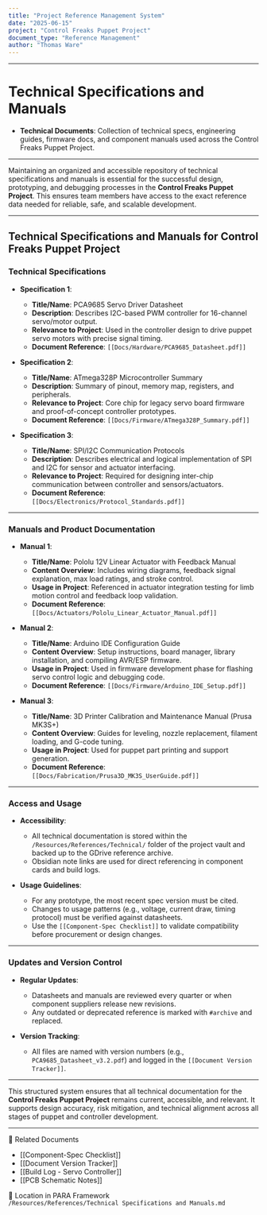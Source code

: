```yaml
---
title: "Project Reference Management System"
date: "2025-06-15"
project: "Control Freaks Puppet Project"
document_type: "Reference Management"
author: "Thomas Ware"
---
```

---
# Technical Specifications and Manuals

- **Technical Documents**: Collection of technical specs, engineering guides, firmware docs, and component manuals used across the Control Freaks Puppet Project.

---
Maintaining an organized and accessible repository of technical specifications and manuals is essential for the successful design, prototyping, and debugging processes in the **Control Freaks Puppet Project**. This ensures team members have access to the exact reference data needed for reliable, safe, and scalable development.

---

## Technical Specifications and Manuals for Control Freaks Puppet Project

### Technical Specifications

- **Specification 1**:
  - **Title/Name**: PCA9685 Servo Driver Datasheet
  - **Description**: Describes I2C-based PWM controller for 16-channel servo/motor output.
  - **Relevance to Project**: Used in the controller design to drive puppet servo motors with precise signal timing.
  - **Document Reference**: `[[Docs/Hardware/PCA9685_Datasheet.pdf]]`

- **Specification 2**:
  - **Title/Name**: ATmega328P Microcontroller Summary
  - **Description**: Summary of pinout, memory map, registers, and peripherals.
  - **Relevance to Project**: Core chip for legacy servo board firmware and proof-of-concept controller prototypes.
  - **Document Reference**: `[[Docs/Firmware/ATmega328P_Summary.pdf]]`

- **Specification 3**:
  - **Title/Name**: SPI/I2C Communication Protocols
  - **Description**: Describes electrical and logical implementation of SPI and I2C for sensor and actuator interfacing.
  - **Relevance to Project**: Required for designing inter-chip communication between controller and sensors/actuators.
  - **Document Reference**: `[[Docs/Electronics/Protocol_Standards.pdf]]`

---

### Manuals and Product Documentation

- **Manual 1**:
  - **Title/Name**: Pololu 12V Linear Actuator with Feedback Manual
  - **Content Overview**: Includes wiring diagrams, feedback signal explanation, max load ratings, and stroke control.
  - **Usage in Project**: Referenced in actuator integration testing for limb motion control and feedback loop validation.
  - **Document Reference**: `[[Docs/Actuators/Pololu_Linear_Actuator_Manual.pdf]]`

- **Manual 2**:
  - **Title/Name**: Arduino IDE Configuration Guide
  - **Content Overview**: Setup instructions, board manager, library installation, and compiling AVR/ESP firmware.
  - **Usage in Project**: Used in firmware development phase for flashing servo control logic and debugging code.
  - **Document Reference**: `[[Docs/Firmware/Arduino_IDE_Setup.pdf]]`

- **Manual 3**:
  - **Title/Name**: 3D Printer Calibration and Maintenance Manual (Prusa MK3S+)
  - **Content Overview**: Guides for leveling, nozzle replacement, filament loading, and G-code tuning.
  - **Usage in Project**: Used for puppet part printing and support generation.
  - **Document Reference**: `[[Docs/Fabrication/Prusa3D_MK3S_UserGuide.pdf]]`

---

### Access and Usage

- **Accessibility**:
  - All technical documentation is stored within the `/Resources/References/Technical/` folder of the project vault and backed up to the GDrive reference archive.
  - Obsidian note links are used for direct referencing in component cards and build logs.

- **Usage Guidelines**:
  - For any prototype, the most recent spec version must be cited.
  - Changes to usage patterns (e.g., voltage, current draw, timing protocol) must be verified against datasheets.
  - Use the `[[Component-Spec Checklist]]` to validate compatibility before procurement or design changes.

---

### Updates and Version Control

- **Regular Updates**:
  - Datasheets and manuals are reviewed every quarter or when component suppliers release new revisions.
  - Any outdated or deprecated reference is marked with `#archive` and replaced.

- **Version Tracking**:
  - All files are named with version numbers (e.g., `PCA9685_Datasheet_v3.2.pdf`) and logged in the `[[Document Version Tracker]]`.

---

This structured system ensures that all technical documentation for the **Control Freaks Puppet Project** remains current, accessible, and relevant. It supports design accuracy, risk mitigation, and technical alignment across all stages of puppet and controller development.

---

🔗 Related Documents  
- [[Component-Spec Checklist]]  
- [[Document Version Tracker]]  
- [[Build Log - Servo Controller]]  
- [[PCB Schematic Notes]]  

📁 Location in PARA Framework  
`/Resources/References/Technical Specifications and Manuals.md`
